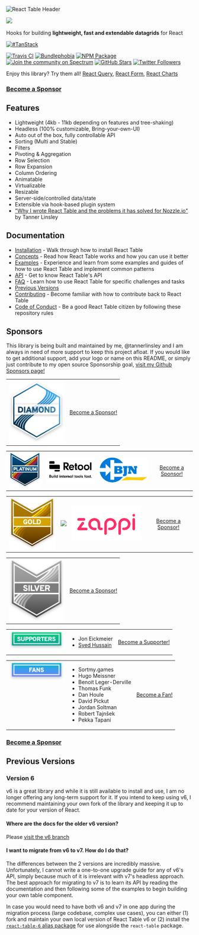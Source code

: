 ![React Table Header](https://github.com/tannerlinsley/react-table/raw/master/media/header.png)

<img src='https://github.com/tannerlinsley/react-table/raw/master/media/logo.png' width='300'/>

Hooks for building **lightweight, fast and extendable datagrids** for React

[![#TanStack](https://img.shields.io/twitter/url?color=%2308a0e9&label=%23TanStack&style=social&url=https%3A%2F%2Ftwitter.com%2Fintent%2Ftweet%3Fbutton_hashtag%3DTanStack)](https://twitter.com/intent/tweet?button_hashtag=TanStack)

<!-- [![GitHub Actions CI](https://github.com/tannerlinsley/react-table/workflows/CI/badge.svg)](https://github.com/tannerlinsley/react-table/actions) -->

[![Travis CI](https://travis-ci.org/tannerlinsley/react-table.svg?branch=master)](https://travis-ci.org/tannerlinsley/react-table)
[![Bundlephobia](https://badgen.net/bundlephobia/minzip/react-table@next)](https://bundlephobia.com/result?p=react-table@next)
[![NPM Package](https://img.shields.io/npm/dm/react-table.svg)](https://npmjs.com/package/react-table)
[![Join the community on Spectrum](https://withspectrum.github.io/badge/badge.svg)](https://spectrum.chat/react-table)
[![GitHub Stars](https://img.shields.io/github/stars/tannerlinsley/react-table.svg?style=social&label=Star)](https://github.com/tannerlinsley/react-table)
[![Twitter Followers](https://img.shields.io/twitter/follow/tannerlinsley.svg?style=social&label=Follow)](https://twitter.com/tannerlinsley)

Enjoy this library? Try them all! [React Query](https://github.com/tannerlinsley/react-query), [React Form](https://github.com/tannerlinsley/react-form), [React Charts](https://github.com/tannerlinsley/react-charts)

### [Become a Sponsor](https://github.com/sponsors/tannerlinsley/)

## Features

- Lightweight (4kb - 11kb depending on features and tree-shaking)
- Headless (100% customizable, Bring-your-own-UI)
- Auto out of the box, fully controllable API
- Sorting (Multi and Stable)
- Filters
- Pivoting & Aggregation
- Row Selection
- Row Expansion
- Column Ordering
- Animatable
- Virtualizable
- Resizable
- Server-side/controlled data/state
- Extensible via hook-based plugin system
- <a href="https://medium.com/@tannerlinsley/why-i-wrote-react-table-and-the-problems-it-has-solved-for-nozzle-others-445c4e93d4a8#.axza4ixba" target="\_parent">"Why I wrote React Table and the problems it has solved for Nozzle.io"</a> by Tanner Linsley

## Documentation

- [Installation](./docs/installation.md) - Walk through how to install React Table
- [Concepts](./docs/concepts.md) - Read how React Table works and how you can use it better
- [Examples](./docs/examples.md) - Experience and learn from some examples and guides of how to use React Table and implement common patterns
- [API](./docs/api.md) - Get to know React Table's API
- [FAQ](./docs/faq.md) - Learn how to use React Table for specific challenges and tasks
- [Previous Versions](#previous-versions)
- [Contributing](./CONTRIBUTING.md) - Become familiar with how to contribute back to React Table
- [Code of Conduct](./CODE_OF_CONDUCT.md) - Be a good React Table citizen by following these repository rules

## Sponsors

This library is being built and maintained by me, @tannerlinsley and I am always in need of more support to keep this project afloat. If you would like to get additional support, add your logo or name on this README, or simply just contribute to my open source Sponsorship goal, [visit my Github Sponsors page!](https://github.com/sponsors/tannerlinsley/)

<table>
  <tbody>
    <tr>
      <td align="center" valign="middle">
        <a href="https://github.com/sponsors/tannerlinsley" target="_blank">
          <img width='150' src="https://raw.githubusercontent.com/tannerlinsley/files/master/images/patreon/diamond.png">
        </a>
      </td>
      <td align="center" valign="middle">
        <a href="https://github.com/sponsors/tannerlinsley" target="_blank">
          Become a Sponsor!
        </a>
      </td>
    </tr>
  </tbody>
</table>

<table>
  <tbody>
    <tr>
      <td align="center" valign="middle">
        <a href="https://github.com/sponsors/tannerlinsley/" target="_blank">
          <img width='150' src="https://raw.githubusercontent.com/tannerlinsley/files/master/images/patreon/platinum.png">
        </a>
      </td>
      <td align="center" valign="middle">
        <a href="https://tryretool.com/?utm_source=sponsor&utm_campaign=react_table" target="_blank">
          <img width='225' src="https://raw.githubusercontent.com/tannerlinsley/files/master/images/patreon/sponsor-retool.png">
        </a>
      </td>
      <td align="center" valign="middle">
        <a href="http://bjntech.com/index.html?utm_campaign=react_table" target="_blank">
          <img width='225' src="https://raw.githubusercontent.com/tannerlinsley/files/master/images/patreon/sponsor-bjn.png">
        </a>
      </td>
      <td align="center" valign="middle">
       <a href="https://github.com/sponsors/tannerlinsley" target="_blank">
          Become a Sponsor!
        </a>
      </td>
    </tr>
  </tbody>
</table>

<table>
  <tbody>
    <tr>
      <td align="center" valign="middle">
        <a href="https://github.com/sponsors/tannerlinsley/" target="_blank">
          <img width='150' src="https://raw.githubusercontent.com/tannerlinsley/files/master/images/patreon/gold.png">
        </a>
      </td>
      <td align="center" valign="middle">
        <a href="https://nozzle.io" target="_blank">
          <img width='225' src="https://nozzle.io/img/logo-blue.png">
        </a>
      </td>
      <td align="center" valign="middle">
        <a href="https://zappi.io/web/" target="_blank">
          <img width='225' src="https://raw.githubusercontent.com/tannerlinsley/files/master/images/patreon/sponsor-zappi.png">
        </a>
      </td>
      <td align="center" valign="middle">
        <a href="https://github.com/sponsors/tannerlinsley" target="_blank">
          Become a Sponsor!
        </a>
      </td>
    </tr>
  </tbody>
</table>

<table>
  <tbody>
    <tr>
      <td align="center" valign="middle">
        <a href="https://github.com/sponsors/tannerlinsley/" target="_blank">
          <img width='150' src="https://raw.githubusercontent.com/tannerlinsley/files/master/images/patreon/silver.png">
        </a>
      </td>
      <td align="center" valign="middle">
        <a href="https://github.com/sponsors/tannerlinsley" target="_blank">
          Become a Sponsor!
        </a>
      </td>
    </tr>
  </tbody>
</table>

<table>
  <tbody>
    <tr>
      <td valign="top">
        <a href="https://github.com/sponsors/tannerlinsley/">
          <img width='150' src="https://raw.githubusercontent.com/tannerlinsley/files/master/images/patreon/supporters.png" />
        </a>
      </td>
      <td>
        <ul>
        <li>Jon Eickmeier</li>
        <li><a href="https://github.com/Shah-Sahab">Syed Hussain<a></li>
        </ul>
      </td>
      <td>
        <a href="https://github.com/sponsors/tannerlinsley" target="_blank">
          Become a Supporter!
        </a>
      </td>
    </tr>
  </tbody>
</table>

<table>
  <tbody>
    <tr>
      <td valign="top">
        <a href="https://github.com/sponsors/tannerlinsley/">
          <img width='150' src="https://raw.githubusercontent.com/tannerlinsley/files/master/images/patreon/fans.png" />
        </a>
      </td>
      <td>
        <ul>
        <li>Sortmy.games</li>
        <li>Hugo Meissner</li>
        <li>Benoit Leger-Derville</li>
        <li>Thomas Funk</li>
        <li>Dan Houle</li>
        <li>David Pickut</li>
        <li>Jordan Soltman</li>
        <li>Robert Tajnšek</li>
        <li>Pekka Tapani</li>
        </ul>
      </td>
      <td>
        <a href="https://github.com/sponsors/tannerlinsley" target="_blank">
          Become a Fan!
        </a>
      </td>
    </tr>
  </tbody>
</table>

### [Become a Sponsor](https://github.com/sponsors/tannerlinsley/)

## Previous Versions

### Version 6

v6 is a great library and while it is still available to install and use, I am no longer offering any long-term support for it. If you intend to keep using v6, I recommend maintaining your own fork of the library and keeping it up to date for your version of React.

#### Where are the docs for the older v6 version?

Please [visit the v6 branch](https://github.com/tannerlinsley/react-table/tree/v6)

#### I want to migrate from v6 to v7. How do I do that?

The differences between the 2 versions are incredibly massive. Unfortunately, I cannot write a one-to-one upgrade guide for any of v6's API, simply because much of it is irrelevant with v7's headless approach. The best approach for migrating to v7 is to learn its API by reading the documentation and then following some of the examples to begin building your own table component.

In case you would need to have both v6 and v7 in one app during the migration process (large codebase, complex use cases), you can either (1) fork and maintain your own local version of React Table v6 or (2) install the [`react-table-6` alias package](https://www.npmjs.com/package/react-table-6) for use alongside the `react-table` package.
